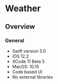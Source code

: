 # Weather

## Overview

### General

- Swift version 5.0
- iOS 12.2
- XCode 11 Beta 5
- MacOS: 10.15
- Code based UI
- No external libraries
